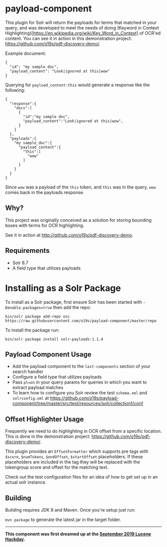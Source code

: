 # payload-component

This plugin for Solr will return the payloads for terms that matched in your query, and was developed to meet the needs of doing (Keyword in Context Highlighting)[https://en.wikipedia.org/wiki/Key_Word_in_Context] of OCR'ed content. You can see it in action in this demonstration project: https://github.com/o19s/pdf-discovery-demo/.

Example document:

```
{
  "id": "my sample doc",
  "payload_content": "Look|ignored at this|wow"
}
```

Querying for `payload_content:this` would generate a response like the following:

```
{
  "response":{
    "docs":[
      {
        "id":"my sample doc",
        "payload_content":"Look|ignored at this|wow",
      }
    ]
  },
  "payloads":{
    "my sample_doc":{
      "payload_content":{
        "this":[
          "wow"
        ]
      }
    }
  }
}     
```
Since `wow` was a payload of the `this` token, and `this` was in the query, `wow` comes back in the payloads response.

## Why?
This project was originally conceived as a solution for storing bounding boxes with terms for OCR highlighting.

See it in action at http://github.com/o19s/pdf-discovery-demo.

## Requirements
- Solr 8.7
- A field type that utilizes payloads

# Installing as a Solr Package
To install as a Solr package, first ensure Solr has been started with `-Denable.packages=true` then add the repo:

`bin/solr package add-repo osc https://raw.githubusercontent.com/o19s/payload-component/master/repo`

To install the package run:

`bin/solr package install solr-payloads:1.1.4`

## Payload Component Usage
- Add the payload component to the `last-components` section of your search handler
- Configure a field type that utilizes payloads
- Pass `pl=on` in your query params for queries in which you want to extract payload matches
- To learn how to configure you Solr review the test `schema.xml` and `solrconfig.xml` at https://github.com/o19s/payload-component/tree/master/src/test/resources/solr/collection1/conf

## Offset Highlighter Usage
Frequently we need to do highlighting in OCR offset from a specific location.  This is done in the demonstration project: https://github.com/o19s/pdf-discovery-demo/.

This plugin provides an `OffsetFormatter` which supports pre tags with `$score`, `$numTokens`, `$endOffset`, `$startOffset` placeholders.  If these placeholders are included in the tag they will be replaced with the tokengroup score and offset for the matching text.

Check out the test configuration files for an idea of how to get set up in an actual solr instance.


## Building
Building requires JDK 8 and Maven.  Once you're setup just run:

`mvn package` to generate the latest jar in the target folder.

-------------

__This component was first dreamed up at the [September 2019 Lucene Hackday](https://opensourceconnections.com/blog/2019/09/23/what-happens-at-a-lucene-solr-hackday/).__
